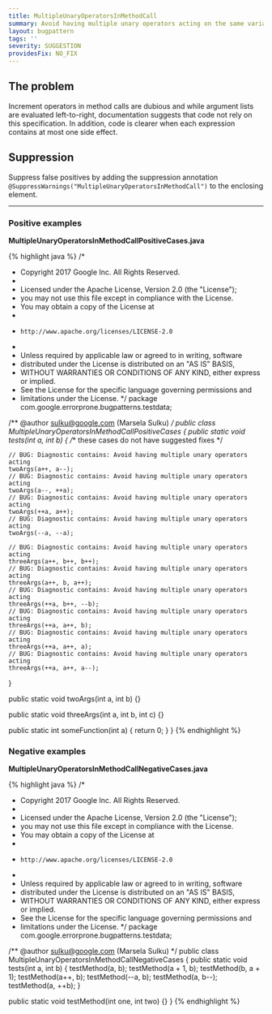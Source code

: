 ```yaml
---
title: MultipleUnaryOperatorsInMethodCall
summary: Avoid having multiple unary operators acting on the same variable in a method call
layout: bugpattern
tags: ''
severity: SUGGESTION
providesFix: NO_FIX
---
```


<!--
*** AUTO-GENERATED, DO NOT MODIFY ***
To make changes, edit the @BugPattern annotation or the explanation in docs/bugpattern.
-->

## The problem
Increment operators in method calls are dubious and while argument lists are evaluated left-to-right, documentation suggests that code not rely on this specification. In addition, code is clearer when each expression contains at most one side effect.

## Suppression
Suppress false positives by adding the suppression annotation `@SuppressWarnings("MultipleUnaryOperatorsInMethodCall")` to the enclosing element.

----------

### Positive examples
__MultipleUnaryOperatorsInMethodCallPositiveCases.java__

{% highlight java %}
/*
 * Copyright 2017 Google Inc. All Rights Reserved.
 *
 * Licensed under the Apache License, Version 2.0 (the "License");
 * you may not use this file except in compliance with the License.
 * You may obtain a copy of the License at
 *
 *     http://www.apache.org/licenses/LICENSE-2.0
 *
 * Unless required by applicable law or agreed to in writing, software
 * distributed under the License is distributed on an "AS IS" BASIS,
 * WITHOUT WARRANTIES OR CONDITIONS OF ANY KIND, either express or implied.
 * See the License for the specific language governing permissions and
 * limitations under the License.
 */
package com.google.errorprone.bugpatterns.testdata;

/** @author sulku@google.com (Marsela Sulku) */
public class MultipleUnaryOperatorsInMethodCallPositiveCases {
  public static void tests(int a, int b) {
    /** these cases do not have suggested fixes */

    // BUG: Diagnostic contains: Avoid having multiple unary operators acting
    twoArgs(a++, a--);
    // BUG: Diagnostic contains: Avoid having multiple unary operators acting
    twoArgs(a--, ++a);
    // BUG: Diagnostic contains: Avoid having multiple unary operators acting
    twoArgs(++a, a++);
    // BUG: Diagnostic contains: Avoid having multiple unary operators acting
    twoArgs(--a, --a);

    // BUG: Diagnostic contains: Avoid having multiple unary operators acting
    threeArgs(a++, b++, b++);
    // BUG: Diagnostic contains: Avoid having multiple unary operators acting
    threeArgs(a++, b, a++);
    // BUG: Diagnostic contains: Avoid having multiple unary operators acting
    threeArgs(++a, b++, --b);
    // BUG: Diagnostic contains: Avoid having multiple unary operators acting
    threeArgs(++a, a++, b);
    // BUG: Diagnostic contains: Avoid having multiple unary operators acting
    threeArgs(++a, a++, a);
    // BUG: Diagnostic contains: Avoid having multiple unary operators acting
    threeArgs(++a, a++, a--);
  }

  public static void twoArgs(int a, int b) {}

  public static void threeArgs(int a, int b, int c) {}

  public static int someFunction(int a) {
    return 0;
  }
}
{% endhighlight %}

### Negative examples
__MultipleUnaryOperatorsInMethodCallNegativeCases.java__

{% highlight java %}
/*
 * Copyright 2017 Google Inc. All Rights Reserved.
 *
 * Licensed under the Apache License, Version 2.0 (the "License");
 * you may not use this file except in compliance with the License.
 * You may obtain a copy of the License at
 *
 *     http://www.apache.org/licenses/LICENSE-2.0
 *
 * Unless required by applicable law or agreed to in writing, software
 * distributed under the License is distributed on an "AS IS" BASIS,
 * WITHOUT WARRANTIES OR CONDITIONS OF ANY KIND, either express or implied.
 * See the License for the specific language governing permissions and
 * limitations under the License.
 */
package com.google.errorprone.bugpatterns.testdata;

/** @author sulku@google.com (Marsela Sulku) */
public class MultipleUnaryOperatorsInMethodCallNegativeCases {
  public static void tests(int a, int b) {
    testMethod(a, b);
    testMethod(a + 1, b);
    testMethod(b, a + 1);
    testMethod(a++, b);
    testMethod(--a, b);
    testMethod(a, b--);
    testMethod(a, ++b);
  }

  public static void testMethod(int one, int two) {}
}
{% endhighlight %}

